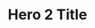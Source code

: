 ---
clayout: hero
bgimage: 'https://placeimg.com/1600/600/people'
title: Hero 2 Title
text: Hero 2 text Lorem ipsum dolor sit amet, consectetur adipiscing elit
id: section4
---